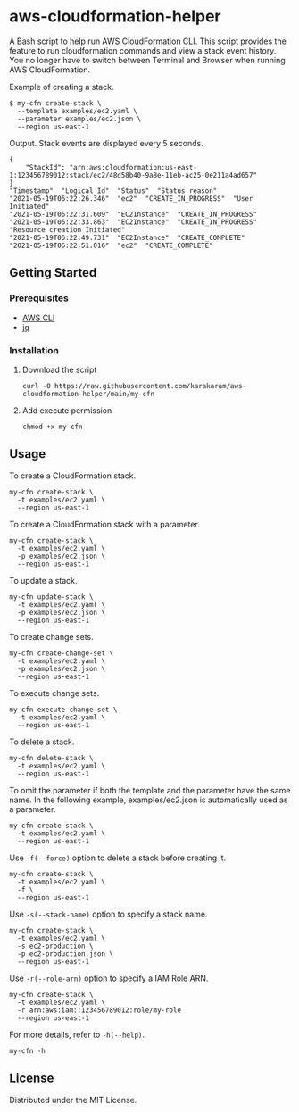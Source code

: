# aws-cloudformation-helper

A Bash script to help run AWS CloudFormation CLI. This script provides the feature to run cloudformation commands and view a stack event history. You no longer have to switch between Terminal and Browser when running AWS CloudFormation.

Example of creating a stack.

```shell
$ my-cfn create-stack \
  --template examples/ec2.yaml \
  --parameter examples/ec2.json \
  --region us-east-1
```

Output. Stack events are displayed every 5 seconds.

```shell
{
    "StackId": "arn:aws:cloudformation:us-east-1:123456789012:stack/ec2/48d58b40-9a8e-11eb-ac25-0e211a4ad657"
}
"Timestamp"  "Logical Id"  "Status"  "Status reason"
"2021-05-19T06:22:26.346"  "ec2"  "CREATE_IN_PROGRESS"  "User Initiated"
"2021-05-19T06:22:31.609"  "EC2Instance"  "CREATE_IN_PROGRESS"
"2021-05-19T06:22:33.863"  "EC2Instance"  "CREATE_IN_PROGRESS"  "Resource creation Initiated"
"2021-05-19T06:22:49.731"  "EC2Instance"  "CREATE_COMPLETE"
"2021-05-19T06:22:51.016"  "ec2"  "CREATE_COMPLETE"
```

## Getting Started

### Prerequisites

- [AWS CLI](https://docs.aws.amazon.com/cli/latest/userguide/install-cliv2.html)
- [jq](https://stedolan.github.io/jq/download/)

### Installation

1. Download the script
   ```shell
   curl -O https://raw.githubusercontent.com/karakaram/aws-cloudformation-helper/main/my-cfn
   ```
1. Add execute permission
   ```shell
   chmod +x my-cfn
   ```

## Usage

To create a CloudFormation stack.

```shell
my-cfn create-stack \
  -t examples/ec2.yaml \
  --region us-east-1
```

To create a CloudFormation stack with a parameter.

```shell
my-cfn create-stack \
  -t examples/ec2.yaml \
  -p examples/ec2.json \
  --region us-east-1
```

To update a stack.

```shell
my-cfn update-stack \
  -t examples/ec2.yaml \
  -p examples/ec2.json \
  --region us-east-1
```

To create change sets.

```shell
my-cfn create-change-set \
  -t examples/ec2.yaml \
  -p examples/ec2.json \
  --region us-east-1
```

To execute change sets.

```shell
my-cfn execute-change-set \
  -t examples/ec2.yaml \
  --region us-east-1
```

To delete a stack.

```shell
my-cfn delete-stack \
  -t examples/ec2.yaml \
  --region us-east-1
```

To omit the parameter if both the template and the parameter have the same name. In the following example, examples/ec2.json is automatically used as a parameter.

```shell
my-cfn create-stack \
  -t examples/ec2.yaml \
  --region us-east-1
```

Use `-f(--force)` option to delete a stack before creating it.

```shell
my-cfn create-stack \
  -t examples/ec2.yaml \
  -f \
  --region us-east-1
```

Use `-s(--stack-name)` option to specify a stack name.

```shell
my-cfn create-stack \
  -t examples/ec2.yaml \
  -s ec2-production \
  -p ec2-production.json \
  --region us-east-1
```

Use `-r(--role-arn)` option to specify a IAM Role ARN.

```shell
my-cfn create-stack \
  -t examples/ec2.yaml \
  -r arn:aws:iam::123456789012:role/my-role
  --region us-east-1
```

For more details, refer to `-h(--help)`.

```shell
my-cfn -h
```

## License

Distributed under the MIT License.
